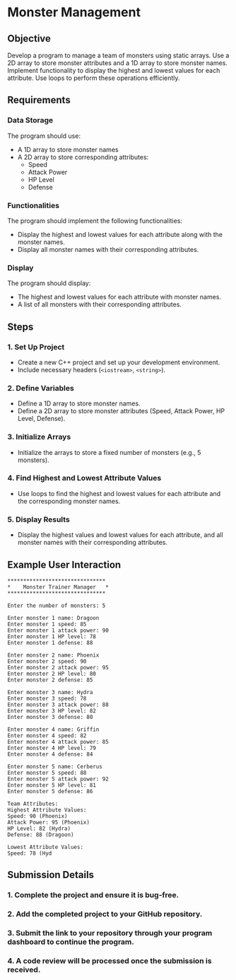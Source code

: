 # Monster Management

## Objective

Develop a program to manage a team of monsters using static arrays. Use a 2D array to store monster attributes and a 1D array to store monster names. Implement functionality to display the highest and lowest values for each attribute. Use loops to perform these operations efficiently.

## Requirements

### Data Storage

The program should use:
- A 1D array to store monster names
- A 2D array to store corresponding attributes:
  - Speed
  - Attack Power
  - HP Level
  - Defense

### Functionalities

The program should implement the following functionalities:
- Display the highest and lowest values for each attribute along with the monster names.
- Display all monster names with their corresponding attributes.

### Display

The program should display:
- The highest and lowest values for each attribute with monster names.
- A list of all monsters with their corresponding attributes.

## Steps

### 1. Set Up Project

- Create a new C++ project and set up your development environment.
- Include necessary headers (`<iostream>`, `<string>`).

### 2. Define Variables

- Define a 1D array to store monster names.
- Define a 2D array to store monster attributes (Speed, Attack Power, HP Level, Defense).

### 3. Initialize Arrays

- Initialize the arrays to store a fixed number of monsters (e.g., 5 monsters).

### 4. Find Highest and Lowest Attribute Values

- Use loops to find the highest and lowest values for each attribute and the corresponding monster names.

### 5. Display Results

- Display the highest values and lowest values for each attribute, and all monster names with their corresponding attributes.

## Example User Interaction

```plaintext
*******************************
*    Monster Trainer Manager   *
*******************************

Enter the number of monsters: 5

Enter monster 1 name: Dragoon
Enter monster 1 speed: 85
Enter monster 1 attack power: 90
Enter monster 1 HP level: 78
Enter monster 1 defense: 88

Enter monster 2 name: Phoenix
Enter monster 2 speed: 90
Enter monster 2 attack power: 95
Enter monster 2 HP level: 80
Enter monster 2 defense: 85

Enter monster 3 name: Hydra
Enter monster 3 speed: 78
Enter monster 3 attack power: 88
Enter monster 3 HP level: 82
Enter monster 3 defense: 80

Enter monster 4 name: Griffin
Enter monster 4 speed: 82
Enter monster 4 attack power: 85
Enter monster 4 HP level: 79
Enter monster 4 defense: 84

Enter monster 5 name: Cerberus
Enter monster 5 speed: 88
Enter monster 5 attack power: 92
Enter monster 5 HP level: 81
Enter monster 5 defense: 86

Team Attributes:
Highest Attribute Values:
Speed: 90 (Phoenix)
Attack Power: 95 (Phoenix)
HP Level: 82 (Hydra)
Defense: 88 (Dragoon)

Lowest Attribute Values:
Speed: 78 (Hyd
```
## Submission Details

### 1. Complete the project and ensure it is bug-free.

### 2. Add the completed project to your GitHub repository.

### 3. Submit the link to your repository through your program dashboard to continue the program.

### 4. A code review will be processed once the submission is received.
